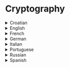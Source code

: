 # Cryptography

<details>
  <summary>Croatian</summary>
  
  ### Materials
- [Kritografija](https://web.math.pmf.unizg.hr/~duje/kript/kriptografija.html)
</details>

<details>
  <summary>English</summary>
  
  ### Materials
- [Wikipedia](https://en.wikipedia.org/wiki/Cryptography)
- [Khan Academy](https://www.khanacademy.org/computing/computer-science/cryptography)
- [Search Security](https://searchsecurity.techtarget.com/definition/cryptography)
- [An Overview of Cryptography](https://www.garykessler.net/library/crypto.html)
- [Cybrary](https://www.cybrary.it/course/cryptography/)
- [Crypto.Stackexchange](https://crypto.stackexchange.com/)
- [Wikibooks](https://en.wikibooks.org/wiki/Cryptography)
- [Cryptology](https://www.britannica.com/topic/cryptology)
- [Cryptography History](https://www.laits.utexas.edu/~anorman/BUS.FOR/course.mat/SSim/history.html)
- [Awesome Cryptography](https://github.com/sobolevn/awesome-cryptography)
- [Guide to Cryptography](https://www.owasp.org/index.php/Guide_to_Cryptography)
- [Introduction to Cryptography](https://thebestvpn.com/cryptography/)
- [Applied Cryptography Handbook](http://cacr.uwaterloo.ca/hac/)
- [Edureka](https://www.edureka.co/blog/what-is-cryptography/)
- [An Intensive Intro to Cryptography](https://intensecrypto.org/public/index.html)
- [Saarland University](https://www-cc.cs.uni-saarland.de/course/55/)
- [CSC 281](https://www.cs.rochester.edu/u/nelson/courses/csc_cryptography/csc_cryptography.html)
- [Cryptography: An Introduction](https://www.cs.umd.edu/~waa/414-F11/IntroToCrypto.pdf)
- [Quantum Cryptography](https://www.edx.org/course/quantum-cryptography-0)
- [CS 409](https://learn.saylor.org/course/view.php?id=90)
- [Cryptography Background](https://ethw.org/Cryptography)
- [Learn Cryptography](https://learncryptography.com/)
- [Crypto Glossary](https://www.globalsign.com/en/blog/glossary-of-cryptographic-algorithms/)
- [Post-Quantum Cryptography](https://blog.trailofbits.com/2018/10/22/a-guide-to-post-quantum-cryptography/)
- [CS 498AC](http://soc1024.ece.illinois.edu/teaching/ece498ac/fall2018/)
- [Chapter 5, Cryptography](https://www.cl.cam.ac.uk/~rja14/Papers/SE-05.pdf)
- [Cryptography and Network Security](http://www.inf.ufsc.br/~bosco.sobral/ensino/ine5680/material-cripto-seg/2014-1/Stallings/Stallings_Cryptography_and_Network_Security.pdf)
- [Reddit](https://www.reddit.com/r/crypto/)
- [Crypto Python](https://docs.python-guide.org/scenarios/crypto/)
- [Tutorialspoint](https://www.tutorialspoint.com/cryptography/)
- [Crypto101](https://www.crypto101.io/)
- [How to Start Learning](https://medium.com/@vixentael/how-to-start-learning-cryptography-49e7d91b54a8)
- [Learning about Cryptography](http://www.ciphersbyritter.com/LEARNING.HTM)
- [How Not to Learn Cryptography](http://esl.cs.brown.edu/blog/how-not-to-learn-cryptography/)
- [Practical Cryptography](http://practicalcryptography.com/)
- [Guru99](https://www.guru99.com/how-to-make-your-data-safe-using-cryptography.html)
- [Intro to Crypto](https://gpgtools.tenderapp.com/kb/how-to/introduction-to-cryptography)
- [CryptoTutorial](https://www.cs.auckland.ac.nz/~pgut001/tutorial/)
- [Herong Yang](http://www.herongyang.com/Cryptography/)
- [Java Cryptography](http://tutorials.jenkov.com/java-cryptography/index.html)
- [Book Introduction to Crypto](https://www.mathematik.uni-kl.de/~ederc/download/Cryptography.pdf)
- [Another Book Intro](https://www.cs.unibo.it/babaoglu/courses/security/resources/documents/intro-to-crypto.pdf)
- [Graduate Course](https://crypto.stanford.edu/~dabo/cryptobook/draft_0_2.pdf)
- [Cryptography and Data Security](https://faculty.nps.edu/dedennin/publications/Denning-CryptographyDataSecurity.pdf)
- [Fundamentals of Cryptography](http://www.ccs.neu.edu/home/noubir/Courses/CSU610/S06/cryptography.pdf)
- [National Taiwan University](http://disp.ee.ntu.edu.tw/meeting/%E6%94%BF%E9%8C%A6/Cryptography/Cryptography.pdf)
- [Lecture 5](http://www.cse.psu.edu/~trj1/cse497b-s07/slides/cse497b-lecture-5-cryptography.pdf)
- [A Course in Cryptography](https://www.cs.cornell.edu/courses/cs4830/2010fa/lecnotes.pdf)
- [Lecture Notes](https://cseweb.ucsd.edu/~mihir/papers/gb.pdf)
- [Lecture 8](https://crypto.stanford.edu/cs155old/cs155-spring03/lecture8.pdf)
- [Crypto Presentation](https://www.itu.int/en/ITU-D/Cybersecurity/Documents/01-Introduction%20to%20Cryptography.pdf)
- [Symmetric Key Cryptography](https://www.doc.ic.ac.uk/~mrh/430/03.SymmetricKey.ppt.pdf)
- [Cryptography for Beginners](https://www.youtube.com/watch?v=cqgtdkURzTE)
- [Crash Course](https://www.youtube.com/watch?v=jhXCTbFnK8o)
- [Introduction by Christof Paar](https://www.youtube.com/watch?v=2aHkqB2-46k&amp;list=PL6N5qY2nvvJE8X75VkXglSrVhLv1tVcfy)
- [MIT 6.046J](https://www.youtube.com/watch?v=2P-yW7LQr08&amp;list=PLUl4u3cNGP6317WaSNfmCvGym2ucw3oGp)
- [Unacademy](https://www.youtube.com/watch?v=mnwERzVo_wU&amp;list=PLiSPNzs4fD9sZRd3hfiZHndNs_703jksz)
- [Udacity Course](https://www.youtube.com/watch?v=ATJ-xUYEACg&amp;list=PLAwxTw4SYaPnCeih6BPvJ5GdqqThGcWlX)
- [Episode 1: Gambling with Secrets (Cryptography)](https://www.youtube.com/watch?v=lICOtR078Gw&amp;list=PLB4D701646DAF0817)
- [Mini Course: Public Key Cryptography](https://www.youtube.com/watch?v=8CluknrLeys&amp;list=PLbg3ZX2pWlgLoapF5VvM_8h5OR-XW9pbr)
- [AES Explained (Advanced Encryption Standard) - Computerphile](https://www.youtube.com/watch?v=O4xNJsjtN6E)
</details>

<details>
  <summary>French</summary>
  
  ### Materials
- [Cryptage](http://www.cryptage.org/sommaire.html)
- [Introduction à la Cryptographie](https://www.apprendre-en-ligne.net/crypto/bibliotheque/PDF/IntroToCrypto.pdf)
- [Vikidia](https://fr.vikidia.org/wiki/Cryptographie)
- [Algorithmique pour la cryptographie](http://defeo.lu/in420/)
- [Intro à la Cryptographie](https://www.irisa.fr/prive/sgambs/intro.pdf)
- [La Cryptographie Militaire](https://www.petitcolas.net/kerckhoffs/la_cryptographie_militaire_i.htm)
- [Les Techniques de Cryptographie](https://www.apprendre-en-ligne.net/crypto/bibliotheque/PDF/florin.pdf)
- [Cryptographie et Sécurité](http://www.montefiore.ulg.ac.be/~dumont/pdf/crypto.pdf)
- [Initiation](https://www.di.ens.fr/~ferradi/cours.pdf)
- [Cryptographie Paris 13](https://www.math.univ-paris13.fr/~boyer/enseignement/PolyCrypto2010.pdf)
- [Cryptographie](http://exo7.emath.fr/cours/ch_crypto.pdf)
</details>

<details>
  <summary>German</summary>
  
  ### Materials
- [Kryptowissen](https://www.kryptowissen.de/kryptographie.html)
- [Krypto](http://www.ph-ludwigsburg.de/wp/kuntze/thstlk/krypto.htm)
- [Krytographie I](http://www.cits.rub.de/imperia/md/content/may/paper/krypto_i.pdf)
- [Einführung in die Kryptographie](https://www.marchfelderbank.at/m040/internet/downloads/internet_banking/introtocrypto.pdf)
- [Grundlagen der Kryptographie](https://people.ee.ethz.ch/~plattner/Kursunterlagen/SEC/Grundlagen.pdf)
- [Angewandte Kryptographie](http://www.hs-weingarten.de/~ertel/kryptobuch/kryptobuch-ertel-folien.pdf)
- [Kryptologie](https://www.tinohempel.de/info/info/kryptografie/download/krypto.pdf)
</details>

<details>
  <summary>Italian</summary>
  
  ### Materials
- [Crittografia e Privacy](http://www.di-srv.unisa.it/~ads/corso-security/www/CORSO-9900/crittografiaclassica/www.apogeonline.com/catalogo/allegati/483/doc/algoritmi/homepgp.htm#menu)
- [La Crittografia](http://www.introni.it/crittografia.html)
- [Elementi di Crittografia](http://www.di.uniba.it/~reti/dispense/Crittografia.pdf)
- [Manuale di Crittografia](https://www.hoepli.it/editore/hoepli_file/download_pub/978-88-203-6690-2_Complementi.pdf)
- [Sicurezza delle Informazioni](http://www.uniroma2.it/didattica/infsti/deposito/lez_22_apr09.pdf)
- [Crittografia e diritto](http://www.ziccardi.org/docs/crittografia.pdf)
- [Crittografia Asimmetrica](https://avires.dimi.uniud.it/claudio/teach/sicurezza2013/lezione-04.pdf)
</details>

<details>
  <summary>Portuguese</summary>
  
  ### Materials
- [Aldeia Numa Boa](https://web.archive.org/web/20161101153020/http://www.numaboa.com.br/criptografia/)
- [Criptologia Divertida](http://www.mat.ufpb.br/bienalsbm/arquivos/Oficinas/PedroMalagutti-TemasInterdisciplinares/Aprendendo_Criptologia_de_Forma_Divertida_Final.pdf)
- [Criptografia, Segurança de Dados e Privacidade](https://www.cos.ufrj.br/uploadfile/1364224388.pdf)
- [Apostila Criptografia](http://www.obmep.org.br/docs/apostila7.pdf)
- [Criptografia e Matemática](http://repositorio.ul.pt/bitstream/10451/3647/1/ulfc055857_tm_Victor_Fiarresga.pdf)
- [Oficina de Criptografia](https://encripta.org/tatui.pdf)
- [Números Primos e Algoritmos](https://impa.br/wp-content/uploads/2017/04/PM_04.pdf)
- [Criptografia em Sistemas de Arquivos](http://www.lisha.ufsc.br/teaching/os/ine5412-2008-2/work/cryptfs.pdf)
- [Criptografia RSA](https://www.lume.ufrgs.br/bitstream/handle/10183/110014/000951896.pdf)
- [Criptografia via Curvas Elípticas](http://www2.unirio.br/unirio/ccet/profmat/tcc/2011/TCCSergioCorreia.pdf)
</details>

<details>
  <summary>Russian</summary>
  
  ### Materials
- [Kriptografiya](http://www.furfur.me/furfur/culture/culture/166567-kriptografiya)
- [Cryptography.ru](http://cryptography.ru/)
- [Crypto-Online](http://www.math.nsc.ru/~tokareva/lib/crypto-online.pdf)
</details>

<details>
  <summary>Spanish</summary>
  
  ### Materials
- [Introducción a la criptografía](http://www.dma.fi.upm.es/recursos/aplicaciones/matematica_discreta/web/aritmetica_modular/criptografia.html)
- [Qué es la Criptografía](https://tecnologia-informatica.com/que-es-la-criptografia/)
- [Ecured, Criptografía](https://www.ecured.cu/Criptograf%C3%ADa)
- [Criptografía Para Principiantes](http://www.math.com.mx/criptografia.html)
- [Criptografía: si no existiera, habría que inventarla](http://www.fgcsic.es/lychnos/es_es/articulos/criptografia_si_no_existiera_habria_que_inventarla)
- [Breve historia de la criptografía](https://www.eldiario.es/turing/criptografia/Breve-historia-criptografia_0_261773822.html)
- [Criptografía Qué es](http://www.neuquen.gov.ar/seguridadinformatica/pdf/Criptografia,%20que%20es,%20usos%20y%20beneficios%20-%20Claudia%20Rozas.pdf)
- [Universidad de la Rioja](https://biblioteca.unirioja.es/tfe_e/TFE002200.pdf)
- [Criptografía de Clave Secreta](http://digital.csic.es/bitstream/10261/24545/1/Flujo_1.pdf)
- [Criptografía para Principiantes](http://spi1.nisu.org/recop/www.seguridata.com/pdf/cbasica.pdf)
- [Criptografía y Seguridad](http://www.grc.upv.es/biblioteca/cripto.pdf)
</details>